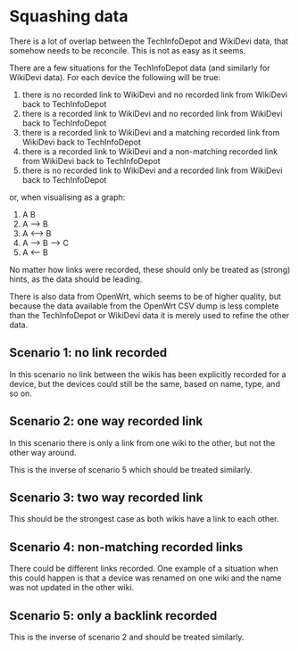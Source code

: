 # Squashing data

There is a lot of overlap between the TechInfoDepot and WikiDevi data, that
somehow needs to be reconcile. This is not as easy as it seems.

There are a few situations for the TechInfoDepot data (and similarly for
WikiDevi data). For each device the following will be true:

1. there is no recorded link to WikiDevi and no recorded link from WikiDevi
   back to TechInfoDepot
2. there is a recorded link to WikiDevi and no recorded link from WikiDevi
   back to TechInfoDepot
3. there is a recorded link to WikiDevi and a matching recorded link from
   WikiDevi back to TechInfoDepot
4. there is a recorded link to WikiDevi and a non-matching recorded link from
   WikiDevi back to TechInfoDepot
5. there is no recorded link to WikiDevi and a recorded link from WikiDevi back
   to TechInfoDepot

or, when visualising as a graph:

1. A    B
2. A --> B
3. A <--> B
4. A --> B --> C
5. A <-- B

No matter how links were recorded, these should only be treated as (strong)
hints, as the data should be leading.

There is also data from OpenWrt, which seems to be of higher quality, but
because the data available from the OpenWrt CSV dump is less complete than
the TechInfoDepot or WikiDevi data it is merely used to refine the other
data.

## Scenario 1: no link recorded

In this scenario no link between the wikis has been explicitly recorded for a
device, but the devices could still be the same, based on name, type, and so
on.

## Scenario 2: one way recorded link

In this scenario there is only a link from one wiki to the other, but not the
other way around.

This is the inverse of scenario 5 which should be treated similarly.

## Scenario 3: two way recorded link

This should be the strongest case as both wikis have a link to each other.

## Scenario 4: non-matching recorded links

There could be different links recorded. One example of a situation when this
could happen is that a device was renamed on one wiki and the name was not
updated in the other wiki.

## Scenario 5: only a backlink recorded

This is the inverse of scenario 2 and should be treated similarly.
